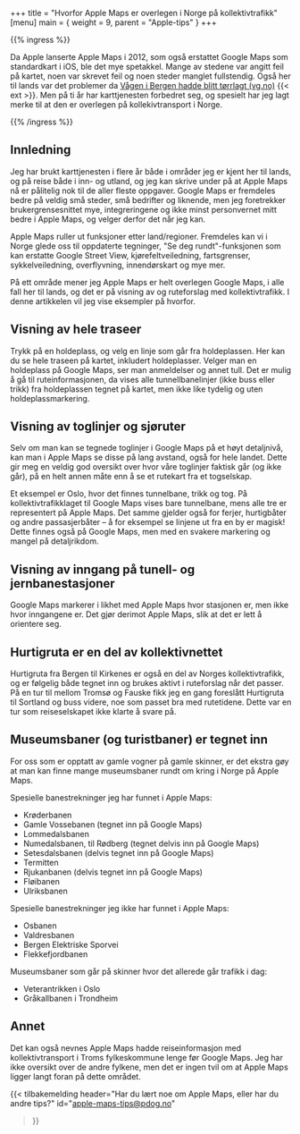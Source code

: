 +++
title = "Hvorfor Apple Maps er overlegen i Norge på kollektivtrafikk"
[menu]
main = { weight = 9, parent = "Apple-tips" }
+++

{{% ingress %}}

Da Apple lanserte Apple Maps i 2012, som også erstattet Google Maps som standardkart i iOS,
ble det mye spetakkel. Mange av stedene var angitt feil på kartet, noen var skrevet feil og
noen steder manglet fullstendig. Også her til lands var det problemer da [Vågen i Bergen hadde
blitt tørrlagt (vg.no)][vagenvg] {{< ext >}}. Men på ti år har karttjenesten forbedret seg, og
spesielt har jeg lagt merke til at den er overlegen på kollekivtransport i Norge.

{{% /ingress %}}

## Innledning

Jeg har brukt karttjenesten i flere år både i områder jeg er kjent her til lands, og på reise både
i inn- og utland, og jeg kan skrive under på at Apple Maps nå er pålitelig nok til de aller fleste
oppgaver. Google Maps er fremdeles bedre på veldig små steder, små bedrifter og liknende, men jeg
foretrekker brukergrensesnittet mye, integreringene og ikke minst personvernet mitt bedre i Apple
Maps, og velger derfor det når jeg kan.

Apple Maps ruller ut funksjoner etter land/regioner. Fremdeles kan vi i Norge glede oss til
oppdaterte tegninger, "Se deg rundt"-funksjonen som kan erstatte Google Street View,
kjørefeltveiledning, fartsgrenser, sykkelveiledning, overflyvning, innendørskart og mye mer.

På ett område mener jeg Apple Maps er helt overlegen Google Maps, i alle fall her til lands, og
det er på visning av og ruteforslag med kollektivtrafikk. I denne artikkelen vil jeg vise eksempler
på hvorfor.

## Visning av hele traseer

Trykk på en holdeplass, og velg en linje som går fra holdeplassen. Her kan du se hele traseen på
kartet, inkludert holdeplasser. Velger man en holdeplass på Google Maps, ser man anmeldelser
og annet tull. Det er mulig å gå til ruteinformasjonen, da vises alle tunnellbanelinjer
(ikke buss eller trikk) fra holdeplassen tegnet på kartet, men ikke like tydelig og uten
holdeplassmarkering.

## Visning av toglinjer og sjøruter

Selv om man kan se tegnede toglinjer i Google Maps på et høyt detaljnivå, kan man i Apple Maps
se disse på lang avstand, også for hele landet. Dette gir meg en veldig god oversikt over hvor
våre toglinjer faktisk går (og ikke går), på en helt annen måte enn å se et rutekart fra et
togselskap.

Et eksempel er Oslo, hvor det finnes tunnelbane, trikk og tog. På kollektivtrafikklaget til
Google Maps vises bare tunnelbane, mens alle tre er representert på Apple Maps.
Det samme gjelder også for ferjer, hurtigbåter og andre passasjerbåter – å for eksempel se
linjene ut fra en by er magisk! Dette finnes også på Google Maps, men med en svakere markering
og mangel på detaljrikdom.

## Visning av inngang på tunell- og jernbanestasjoner

Google Maps markerer i likhet med Apple Maps hvor stasjonen er, men ikke hvor inngangene
er. Det gjør derimot Apple Maps, slik at det er lett å orientere seg.

## Hurtigruta er en del av kollektivnettet

Hurtigruta fra Bergen til Kirkenes er også en del av Norges kollektivtrafikk, og er følgelig
både tegnet inn og brukes aktivt i ruteforslag når det passer. På en tur til mellom Tromsø og
Fauske fikk jeg en gang foreslått Hurtigruta til Sortland og buss videre, noe som passet bra
med rutetidene. Dette var en tur som reiseselskapet ikke klarte å svare på.

## Museumsbaner (og turistbaner) er tegnet inn

For oss som er opptatt av gamle vogner på gamle skinner, er det ekstra gøy at man kan finne mange
museumsbaner rundt om kring i Norge på Apple Maps.

Spesielle banestrekninger jeg har funnet i Apple Maps:

- Krøderbanen
- Gamle Vossebanen (tegnet inn på Google Maps)
- Lommedalsbanen
- Numedalsbanen, til Rødberg (tegnet delvis inn på Google Maps)
- Setesdalsbanen (delvis tegnet inn på Google Maps)
- Termitten
- Rjukanbanen (delvis tegnet inn på Google Maps)
- Fløibanen
- Ulriksbanen

Spesielle banestrekninger jeg ikke har funnet i Apple Maps:

- Osbanen
- Valdresbanen
- Bergen Elektriske Sporvei
- Flekkefjordbanen

Museumsbaner som går på skinner hvor det allerede går trafikk i dag:

- Veterantrikken i Oslo
- Gråkallbanen i Trondheim

## Annet

Det kan også nevnes Apple Maps hadde reiseinformasjon med kollektivtransport i Troms fylkeskommune
lenge før Google Maps. Jeg har ikke oversikt over de andre fylkene, men det er ingen tvil om
at Apple Maps ligger langt foran på dette området.

{{< tilbakemelding
	header="Har du lært noe om Apple Maps, eller har du andre tips?"
	id="apple-maps-tips@pdog.no"
>}}

[vagenvg]: https://www.vg.no/forbruker/teknologi/i/Gp1qB/se-vaagen-i-bergen-er-blitt-toerrlagt
